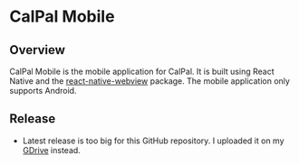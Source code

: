 # CalPal Mobile

## Overview
CalPal Mobile is the mobile application for CalPal. It is built using React Native and the [react-native-webview](https://www.npmjs.com/package/react-native-webview) package. The mobile application only supports Android. 

## Release
- Latest release is too big for this GitHub repository. I uploaded it on my [GDrive](https://drive.google.com/file/d/17TfpVw2pq08fZEMJEO46S7G1pl9Dt8VM/view?usp=sharing) instead.